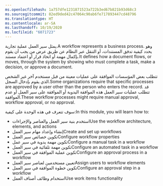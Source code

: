 ```yaml
---
ms.openlocfilehash: 1a757dfe1231871523a722b3ed67b821b93d68c3
ms.sourcegitcommit: 82ed9ded42c47064c90ab6fe717893447cd48796
ms.translationtype: HT
ms.contentlocale: ar-SA
ms.lasthandoff: 10/19/2020
ms.locfileid: "6071723"
---
```

<span data-ttu-id="8445e-101">يمثل سير العمل عملية تجارية.</span><span class="sxs-lookup"><span data-stu-id="8445e-101">A workflow represents a business process.</span></span> <span data-ttu-id="8445e-102">وهو يحدد كيفية تدفق المستندات، أو التنقل عبر النظام عن طريق عرض من يجب أن يقوم بإكمال مهمة أو اتخاذ قرار أو اعتماد مستند.</span><span class="sxs-lookup"><span data-stu-id="8445e-102">It defines how a document flows, or moves, through the system by showing who must complete a task, make a decision, or approve a document.</span></span>

<span data-ttu-id="8445e-103">تتطلب بعض المؤسسات الموافقة على عمليات معينة من قبل مستخدم آخر غير الشخص الذي يقوم بإدخال السجل.</span><span class="sxs-lookup"><span data-stu-id="8445e-103">Some organizations require that specific processes are approved by a user other than the person who enters the record.</span></span> <span data-ttu-id="8445e-104">قد تتطلب عمليات سير العمل هذه الموافقة اليدوية أو الموافقة على سير العمل أو عدم الموافقة.</span><span class="sxs-lookup"><span data-stu-id="8445e-104">These workflow processes might require manual approval, workflow approval, or no approval.</span></span> 

<span data-ttu-id="8445e-105">سوف تتعرف في هذه الوحدة على كيفية:</span><span class="sxs-lookup"><span data-stu-id="8445e-105">In this module, you will learn how to:</span></span>

- <span data-ttu-id="8445e-106">استخدم بنية سير العمل والعناصر والإجراءات</span><span class="sxs-lookup"><span data-stu-id="8445e-106">Use the workflow architecture, elements, and actions</span></span> 
- <span data-ttu-id="8445e-107">إنشاء وإعداد مهام سير العمل</span><span class="sxs-lookup"><span data-stu-id="8445e-107">Create and set up workflows</span></span> 
- <span data-ttu-id="8445e-108">تكوين خصائص سير العمل</span><span class="sxs-lookup"><span data-stu-id="8445e-108">Configure workflow properties</span></span>
- <span data-ttu-id="8445e-109">تكوين مهمة يدوية في سير عمل</span><span class="sxs-lookup"><span data-stu-id="8445e-109">Configure a manual task in a workflow</span></span>
- <span data-ttu-id="8445e-110">تكوين مهمة تلقائية في سير العمل</span><span class="sxs-lookup"><span data-stu-id="8445e-110">Configure an automated task in a workflow</span></span>
- <span data-ttu-id="8445e-111">تكوين عملية الموافقة في سير العمل</span><span class="sxs-lookup"><span data-stu-id="8445e-111">Configure an approval process in a workflow</span></span>
- <span data-ttu-id="8445e-112">تعيين مستخدمين لعناصر سير العمل</span><span class="sxs-lookup"><span data-stu-id="8445e-112">Assign users to workflow elements</span></span>
- <span data-ttu-id="8445e-113">تكوين خطوة الموافقة في سير العمل</span><span class="sxs-lookup"><span data-stu-id="8445e-113">Configure an approval step in a workflow</span></span>
- <span data-ttu-id="8445e-114">استخدام وظائف أصناف العمل</span><span class="sxs-lookup"><span data-stu-id="8445e-114">Use work items functionality</span></span>


